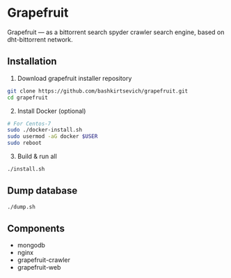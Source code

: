 # Grapefruit
Grapefruit — as a bittorrent search spyder crawler search engine, based on dht-bittorrent network.

## Installation
1. Download grapefruit installer repository
```bash
git clone https://github.com/bashkirtsevich/grapefruit.git
cd grapefruit
```
2. Install Docker (optional)
```bash
# For Centos-7
sudo ./docker-install.sh
sudo usermod -aG docker $USER
sudo reboot
```
3. Build & run all
```bash
./install.sh
```

## Dump database
```bash
./dump.sh
```

## Components
* mongodb
* nginx
* grapefruit-crawler
* grapefruit-web
